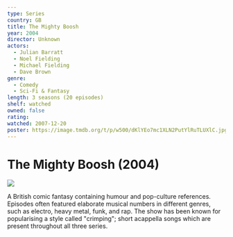 ```yaml
---
type: Series
country: GB
title: The Mighty Boosh
year: 2004
director: Unknown
actors:
  - Julian Barratt
  - Noel Fielding
  - Michael Fielding
  - Dave Brown
genre:
  - Comedy
  - Sci-Fi & Fantasy
length: 3 seasons (20 episodes)
shelf: watched
owned: false
rating:
watched: 2007-12-20
poster: https://image.tmdb.org/t/p/w500/dKlYEo7mc1XLN2PutYlRuTLUXlC.jpg
---
```


# The Mighty Boosh (2004)

![](https://image.tmdb.org/t/p/w500/dKlYEo7mc1XLN2PutYlRuTLUXlC.jpg)

A British comic fantasy containing humour and pop-culture references.  Episodes often featured elaborate musical numbers in different genres, such as electro, heavy metal, funk, and rap. The show has been known for popularising a style called "crimping"; short acappella songs which are present throughout all three series.